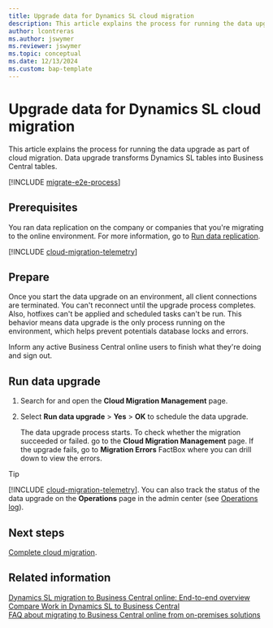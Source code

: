 ```yaml
---
title: Upgrade data for Dynamics SL cloud migration
description: This article explains the process for running the data upgrade as part of Dynamics SL cloud migration. 
author: lcontreras
ms.author: jswymer
ms.reviewer: jswymer
ms.topic: conceptual 
ms.date: 12/13/2024
ms.custom: bap-template 
---
```

# Upgrade data for Dynamics SL cloud migration

This article explains the process for running the data upgrade as part of cloud migration. Data upgrade transforms Dynamics SL tables into Business Central tables.

[!INCLUDE [migrate-e2e-process](../developer/includes/migrate-e2e-process-SL.md)]

## Prerequisites

You ran data replication on the company or companies that you're migrating to the online environment. For more information, go to [Run data replication](migrate-data-replication-run.md).

[!INCLUDE [cloud-migration-telemetry](../includes/bc-cloud-migrate-replicate-all-before-upgrade.md)]

## Prepare

Once you start the data upgrade on an environment, all client connections are terminated. You can't reconnect until the upgrade process completes. Also, hotfixes can't be applied and scheduled tasks can't be run. This behavior means data upgrade is the only process running on the environment, which helps prevent potentials database locks and errors.

Inform any active Business Central online users to finish what they're doing and sign out.

## Run data upgrade

1. Search for and open the **Cloud Migration Management** page.
2. Select **Run data upgrade** > **Yes** > **OK** to schedule the data upgrade.

   The data upgrade process starts. To check whether the migration succeeded or failed. go to the **Cloud Migration Management** page. If the upgrade fails, go to **Migration Errors** FactBox where you can drill down to view the errors.

> [!TIP]
> [!INCLUDE [cloud-migration-telemetry](../developer/includes/cloud-migration-telemetry.md)]. You can also track the status of the data upgrade on the **Operations** page in the admin center (see [Operations log](tenant-admin-center-environments.md#opslog)).

## Next steps

[Complete cloud migration](migration-finish-SL.md).  

## Related information

[Dynamics SL migration to Business Central online: End-to-end overview](migrate-SL-overview.md)  
[Compare Work in Dynamics SL to Business Central](migrate-dynamics-SL-videos.md)  
[FAQ about migrating to Business Central online from on-premises solutions](faq-migrate-data.md)  
